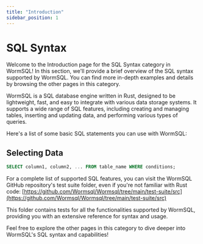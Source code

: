 ```yaml
---
title: "Introduction"
sidebar_position: 1
---
```


# SQL Syntax

Welcome to the Introduction page for the SQL Syntax category in WormSQL! In this section, we'll provide a brief overview of the SQL syntax supported by WormSQL. You can find more in-depth examples and details by browsing the other pages in this category.

WormSQL is a SQL database engine written in Rust, designed to be lightweight, fast, and easy to integrate with various data storage systems. It supports a wide range of SQL features, including creating and managing tables, inserting and updating data, and performing various types of queries.

Here's a list of some basic SQL statements you can use with WormSQL:


## Selecting Data

```sql
SELECT column1, column2, ... FROM table_name WHERE conditions;
```

For a complete list of supported SQL features, you can visit the WormSQL GitHub repository's test suite folder, even if you're not familiar with Rust code:
[https://github.com/Wormsql/Wormsql/tree/main/test-suite/src](https://github.com/Wormsql/Wormsql/tree/main/test-suite/src)

This folder contains tests for all the functionalities supported by WormSQL, providing you with an extensive reference for syntax and usage.

Feel free to explore the other pages in this category to dive deeper into WormSQL's SQL syntax and capabilities!